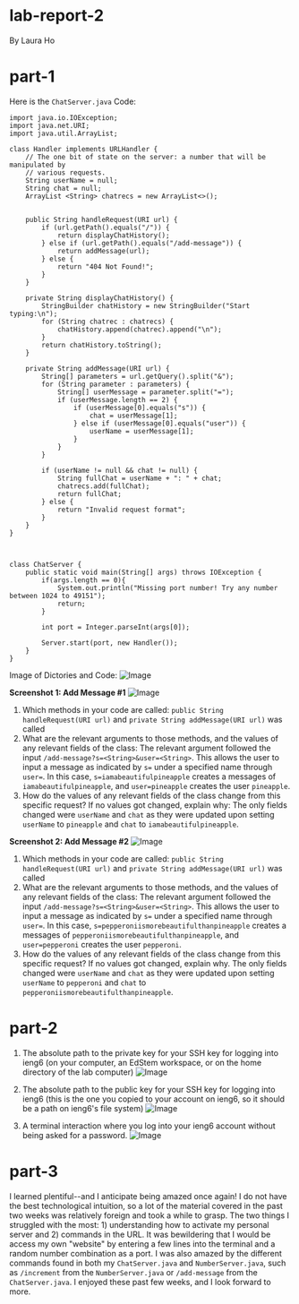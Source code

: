# lab-report-2
By Laura Ho

# part-1

Here is the `ChatServer.java` Code: 

```
import java.io.IOException;
import java.net.URI;
import java.util.ArrayList;

class Handler implements URLHandler { 
    // The one bit of state on the server: a number that will be manipulated by
    // various requests.
    String userName = null;
    String chat = null; 
    ArrayList <String> chatrecs = new ArrayList<>();


    public String handleRequest(URI url) {
        if (url.getPath().equals("/")) {
            return displayChatHistory();
        } else if (url.getPath().equals("/add-message")) {
            return addMessage(url);
        } else {
            return "404 Not Found!";
        }
    }

    private String displayChatHistory() {
        StringBuilder chatHistory = new StringBuilder("Start typing:\n");
        for (String chatrec : chatrecs) {
            chatHistory.append(chatrec).append("\n");
        }
        return chatHistory.toString();
    }

    private String addMessage(URI url) {
        String[] parameters = url.getQuery().split("&");
        for (String parameter : parameters) {
            String[] userMessage = parameter.split("=");
            if (userMessage.length == 2) {
                if (userMessage[0].equals("s")) {
                    chat = userMessage[1];
                } else if (userMessage[0].equals("user")) {
                    userName = userMessage[1];
                }
            }
        }

        if (userName != null && chat != null) {
            String fullChat = userName + ": " + chat;
            chatrecs.add(fullChat);
            return fullChat;
        } else {
            return "Invalid request format";
        }
    }
}



class ChatServer {
    public static void main(String[] args) throws IOException {
        if(args.length == 0){
            System.out.println("Missing port number! Try any number between 1024 to 49151");
            return;
        }

        int port = Integer.parseInt(args[0]);

        Server.start(port, new Handler());
    }
}
```
Image of Dictories and Code: 
![Image](chatservercode1.png)

**Screenshot 1: Add Message #1** 
![Image](cse15llabrep2ss1.png)
1) Which methods in your code are called: 
  `public String handleRequest(URI url)` and `private String addMessage(URI url)` was called
2) What are the relevant arguments to those methods, and the values of any relevant fields of the class:
  The relevant argument followed the input `/add-message?s=<String>&user=<String>`. This allows the user to input a message as indicated by `s=` under a specified name through `user=`. In this case, `s=iamabeautifulpineapple` creates a messages of `iamabeautifulpineapple`, and `user=pineapple` creates the user `pineapple`.
3) How do the values of any relevant fields of the class change from this specific request? If no values got changed, explain why:
  The only fields changed were `userName` and `chat` as they were updated upon setting `userName` to `pineapple` and `chat` to `iamabeautifulpineapple`.

**Screenshot 2: Add Message #2**
![Image](cse15llabrep2s2.png)
1) Which methods in your code are called:
    `public String handleRequest(URI url)` and `private String addMessage(URI url)` was called
3) What are the relevant arguments to those methods, and the values of any relevant fields of the class:
  The relevant argument followed the input `/add-message?s=<String>&user=<String>`. This allows the user to input a message as indicated by `s=` under a specified name through `user=`. In this case, `s=pepperoniismorebeautifulthanpineapple` creates a messages of `pepperoniismorebeautifulthanpineapple`, and `user=pepperoni` creates the user `pepperoni`.
5) How do the values of any relevant fields of the class change from this specific request? If no values got changed, explain why.
  The only fields changed were `userName` and `chat` as they were updated upon setting `userName` to `pepperoni` and `chat` to `pepperoniismorebeautifulthanpineapple`.

# part-2
1) The absolute path to the private key for your SSH key for logging into ieng6 (on your computer, an EdStem workspace, or on the home directory of the lab computer)
![Image](cse15llabrep2ss3.png)

2) The absolute path to the public key for your SSH key for logging into ieng6 (this is the one you copied to your account on ieng6, so it should be a path on ieng6's file system)
![Image](cse15llabrep2ss4REAL.png)

3) A terminal interaction where you log into your ieng6 account without being asked for a password.
![Image](cse15llabrep2ss5.png)

# part-3
I learned plentiful--and I anticipate being amazed once again! I do not have the best technological intuition, so a lot of the material covered in the past two weeks was relatively foreign and took a while to grasp. The two things I struggled with the most: 1) understanding how to activate my personal server and 2) commands in the URL. It was bewildering that I would be access my own "website" by entering a few lines into the terminal and a random number combination as a port. I was also amazed by the different commands found in both my `ChatServer.java` and `NumberServer.java`, such as `/increment` from the `NumberServer.java` or `/add-message` from the `ChatServer.java`. I enjoyed these past few weeks, and I look forward to more. 
